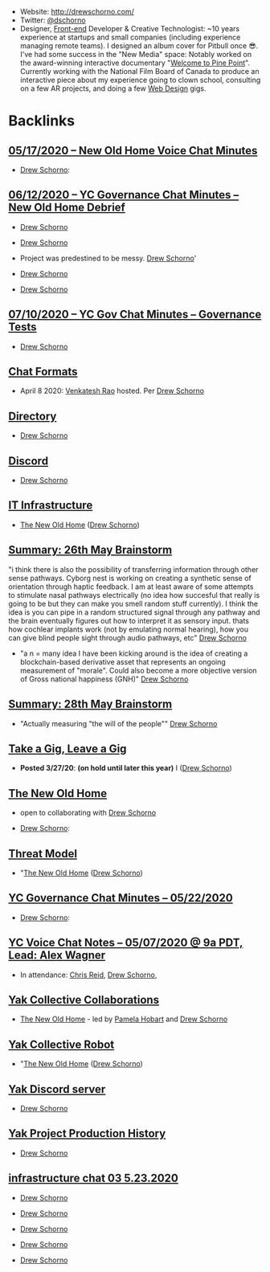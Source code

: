 - Website: http://drewschorno.com/
- Twitter: [@dschorno](https://twitter.com/dschorno)
- Designer, [Front-end](<Front-end.md>) Developer & Creative Technologist: ~10 years experience at startups and small companies (including experience managing remote teams). I designed an album cover for Pitbull once 😎. I've had some success in the "New Media" space: Notably worked on the award-winning interactive documentary "[Welcome to Pine Point](http://pinepoint.nfb.ca/)". Currently working with the National Film Board of Canada to produce an interactive piece about my experience going to clown school, consulting on a few AR projects, and doing a few [Web Design](<Web Design.md>) gigs.

# Backlinks
## [05/17/2020 – New Old Home Voice Chat Minutes](<05/17/2020 – New Old Home Voice Chat Minutes.md>)
- [Drew Schorno](<Drew Schorno.md>):

## [06/12/2020 – YC Governance Chat Minutes – New Old Home Debrief](<06/12/2020 – YC Governance Chat Minutes – New Old Home Debrief.md>)
- [Drew Schorno](<Drew Schorno.md>)

- [Drew Schorno](<Drew Schorno.md>)

- Project was predestined to be messy. [Drew Schorno](<Drew Schorno.md>)'

- [Drew Schorno](<Drew Schorno.md>)

- [Drew Schorno](<Drew Schorno.md>)

## [07/10/2020 – YC Gov Chat Minutes – Governance Tests](<07/10/2020 – YC Gov Chat Minutes – Governance Tests.md>)
- [Drew Schorno](<Drew Schorno.md>)

## [Chat Formats](<Chat Formats.md>)
- April 8 2020: [Venkatesh Rao](<Venkatesh Rao.md>) hosted. Per [Drew Schorno](<Drew Schorno.md>)

## [Directory](<Directory.md>)
- [Drew Schorno](<Drew Schorno.md>)

## [Discord](<Discord.md>)
- [Drew Schorno](<Drew Schorno.md>)

## [IT Infrastructure](<IT Infrastructure.md>)
- [The New Old Home](https://docs.google.com/presentation/d/1Bgs4e6YIEydMot0VM4lf-onZM2z6Zei3n87f3JHCeSk/edit) ([Drew Schorno](<Drew Schorno.md>))

## [Summary: 26th May Brainstorm](<Summary: 26th May Brainstorm.md>)
"i think there is also the possibility of transferring information through other sense pathways. Cyborg nest is working on creating a synthetic sense of orientation through haptic feedback. I am at least aware of some attempts to stimulate nasal pathways electrically (no idea how succesful that really is going to be but they can make you smell random stuff currently).  I think the idea is you can pipe in a random structured signal through any pathway and the brain eventually figures out how to interpret it as sensory input. thats how cochlear implants work (not by emulating normal hearing), how you can give blind people sight through audio pathways, etc" [Drew Schorno](<Drew Schorno.md>)

- "a n = many idea I have been kicking around is the idea of creating a blockchain-based derivative asset that represents an ongoing measurement of "morale". Could also become a more objective version of Gross national happiness (GNH)" [Drew Schorno](<Drew Schorno.md>)

## [Summary: 28th May Brainstorm](<Summary: 28th May Brainstorm.md>)
- "Actually measuring "the will of the people"" [Drew Schorno](<Drew Schorno.md>)

## [Take a Gig, Leave a Gig](<Take a Gig, Leave a Gig.md>)
- **Posted 3/27/20**: __(on hold until later this year)__ I ([Drew Schorno](<Drew Schorno.md>))

## [The New Old Home](<The New Old Home.md>)
- open to collaborating with [Drew Schorno](<Drew Schorno.md>)

- [Drew Schorno](<Drew Schorno.md>):

## [Threat Model](<Threat Model.md>)
- "[The New Old Home](https://docs.google.com/presentation/d/1Bgs4e6YIEydMot0VM4lf-onZM2z6Zei3n87f3JHCeSk/edit) ([Drew Schorno](<Drew Schorno.md>))

## [YC Governance Chat Minutes – 05/22/2020](<YC Governance Chat Minutes – 05/22/2020.md>)
- [Drew Schorno](<Drew Schorno.md>):

## [YC Voice Chat Notes – 05/07/2020 @ 9a PDT, Lead: Alex Wagner](<YC Voice Chat Notes – 05/07/2020 @ 9a PDT, Lead: Alex Wagner.md>)
- In attendance: [Chris Reid](<Chris Reid.md>), [Drew Schorno](<Drew Schorno.md>),

## [Yak Collective Collaborations](<Yak Collective Collaborations.md>)
- [The New Old Home](<The New Old Home.md>) - led by  [Pamela Hobart](<Pamela Hobart.md>) and [Drew Schorno](<Drew Schorno.md>)

## [Yak Collective Robot](<Yak Collective Robot.md>)
- "[The New Old Home](https://docs.google.com/presentation/d/1Bgs4e6YIEydMot0VM4lf-onZM2z6Zei3n87f3JHCeSk/edit) ([Drew Schorno](<Drew Schorno.md>))

## [Yak Discord server](<Yak Discord server.md>)
- [Drew Schorno](<Drew Schorno.md>)

## [Yak Project Production History](<Yak Project Production History.md>)
- [Drew Schorno](<Drew Schorno.md>)

## [infrastructure chat 03 5.23.2020](<infrastructure chat 03 5.23.2020.md>)
- [Drew Schorno](<Drew Schorno.md>)

- [Drew Schorno](<Drew Schorno.md>)

- [Drew Schorno](<Drew Schorno.md>)

- [Drew Schorno](<Drew Schorno.md>)

- [Drew Schorno](<Drew Schorno.md>)

